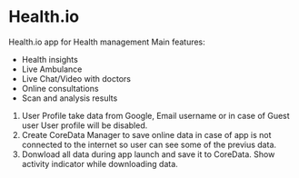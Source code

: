 # Health.io
 Health.io app for Health management
 Main features: 
 - Health insights 
 - Live Ambulance 
 - Live Chat/Video with doctors
 - Online consultations 
 - Scan and analysis results

1. User Profile take data from Google, Email username or in case of Guest user User profile will be disabled.
2. Create CoreData Manager to save online data in case of app is not connected to the internet so user can see some of the previus data.
3. Donwload all data during app launch and save it to CoreData. Show activity indicator while downloading data.
